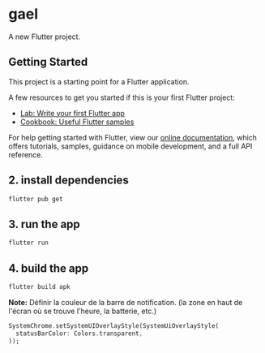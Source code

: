 # gael

A new Flutter project.

## Getting Started

This project is a starting point for a Flutter application.

A few resources to get you started if this is your first Flutter project:

- [Lab: Write your first Flutter app](https://flutter.dev/docs/get-started/codelab)
- [Cookbook: Useful Flutter samples](https://flutter.dev/docs/cookbook)

For help getting started with Flutter, view our
[online documentation](https://flutter.dev/docs), which offers tutorials,
samples, guidance on mobile development, and a full API reference.

## 2. install dependencies

```bash
flutter pub get
```

## 3. run the app

```bash
flutter run
```

## 4. build the app

```bash
flutter build apk
```

**Note:** Définir la couleur de la barre de notification.
(la zone en haut de l'écran où se trouve l'heure, la batterie, etc.)

```dart
SystemChrome.setSystemUIOverlayStyle(SystemUiOverlayStyle(
  statusBarColor: Colors.transparent,
));
```